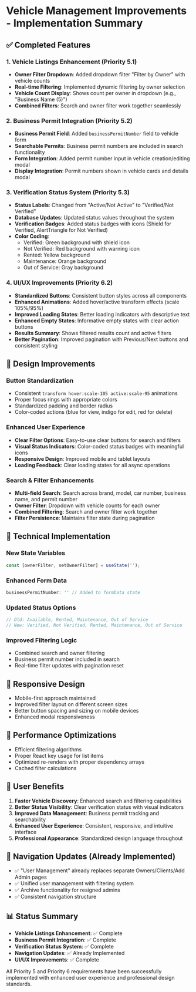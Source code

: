 # Vehicle Management Improvements - Implementation Summary

## ✅ Completed Features

### 1. Vehicle Listings Enhancement (Priority 5.1)
- **Owner Filter Dropdown**: Added dropdown filter "Filter by Owner" with vehicle counts
- **Real-time Filtering**: Implemented dynamic filtering by owner selection
- **Vehicle Count Display**: Shows count per owner in dropdown (e.g., "Business Name (5)")
- **Combined Filters**: Search and owner filter work together seamlessly

### 2. Business Permit Integration (Priority 5.2)
- **Business Permit Field**: Added `businessPermitNumber` field to vehicle form
- **Searchable Permits**: Business permit numbers are included in search functionality
- **Form Integration**: Added permit number input in vehicle creation/editing modal
- **Display Integration**: Permit numbers shown in vehicle cards and details modal

### 3. Verification Status System (Priority 5.3)
- **Status Labels**: Changed from "Active/Not Active" to "Verified/Not Verified"
- **Database Updates**: Updated status values throughout the system
- **Verification Badges**: Added status badges with icons (Shield for Verified, AlertTriangle for Not Verified)
- **Color Coding**: 
  - Verified: Green background with shield icon
  - Not Verified: Red background with warning icon
  - Rented: Yellow background
  - Maintenance: Orange background
  - Out of Service: Gray background

### 4. UI/UX Improvements (Priority 6.2)
- **Standardized Buttons**: Consistent button styles across all components
- **Enhanced Animations**: Added hover/active transform effects (scale 105%/95%)
- **Improved Loading States**: Better loading indicators with descriptive text
- **Enhanced Empty States**: Informative empty states with clear action buttons
- **Results Summary**: Shows filtered results count and active filters
- **Better Pagination**: Improved pagination with Previous/Next buttons and consistent styling

## 🎨 Design Improvements

### Button Standardization
- Consistent `transform hover:scale-105 active:scale-95` animations
- Proper focus rings with appropriate colors
- Standardized padding and border radius
- Color-coded actions (blue for view, indigo for edit, red for delete)

### Enhanced User Experience
- **Clear Filter Options**: Easy-to-use clear buttons for search and filters
- **Visual Status Indicators**: Color-coded status badges with meaningful icons
- **Responsive Design**: Improved mobile and tablet layouts
- **Loading Feedback**: Clear loading states for all async operations

### Search & Filter Enhancements
- **Multi-field Search**: Search across brand, model, car number, business name, and permit number
- **Owner Filter**: Dropdown with vehicle counts for each owner
- **Combined Filtering**: Search and owner filter work together
- **Filter Persistence**: Maintains filter state during pagination

## 🔧 Technical Implementation

### New State Variables
```javascript
const [ownerFilter, setOwnerFilter] = useState('');
```

### Enhanced Form Data
```javascript
businessPermitNumber: '' // Added to formData state
```

### Updated Status Options
```javascript
// Old: Available, Rented, Maintenance, Out of Service
// New: Verified, Not Verified, Rented, Maintenance, Out of Service
```

### Improved Filtering Logic
- Combined search and owner filtering
- Business permit number included in search
- Real-time filter updates with pagination reset

## 📱 Responsive Design
- Mobile-first approach maintained
- Improved filter layout on different screen sizes
- Better button spacing and sizing on mobile devices
- Enhanced modal responsiveness

## 🚀 Performance Optimizations
- Efficient filtering algorithms
- Proper React key usage for list items
- Optimized re-renders with proper dependency arrays
- Cached filter calculations

## 🎯 User Benefits
1. **Faster Vehicle Discovery**: Enhanced search and filtering capabilities
2. **Better Status Visibility**: Clear verification status with visual indicators
3. **Improved Data Management**: Business permit tracking and searchability
4. **Enhanced User Experience**: Consistent, responsive, and intuitive interface
5. **Professional Appearance**: Standardized design language throughout

## 🔄 Navigation Updates (Already Implemented)
- ✅ "User Management" already replaces separate Owners/Clients/Add Admin pages
- ✅ Unified user management with filtering system
- ✅ Archive functionality for resigned admins
- ✅ Consistent navigation structure

## 📊 Status Summary
- **Vehicle Listings Enhancement**: ✅ Complete
- **Business Permit Integration**: ✅ Complete  
- **Verification Status System**: ✅ Complete
- **Navigation Updates**: ✅ Already Implemented
- **UI/UX Improvements**: ✅ Complete

All Priority 5 and Priority 6 requirements have been successfully implemented with enhanced user experience and professional design standards.